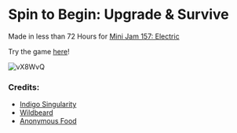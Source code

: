 # Spin to Begin: Upgrade & Survive

Made in less than 72 Hours for [Mini Jam 157: Electric](https://itch.io/jam/mini-jam-157-electric)

Try the game [here](https://indigosingularity.itch.io/spintobegin)!

![vX8WvQ](https://github.com/user-attachments/assets/706e6187-92bf-484d-9301-37c3764b4cfa)

### Credits:
- [Indigo Singularity](https://indigosingularity.itch.io/)
- [Wildbeard](https://thewildbeard.itch.io/)
- [Anonymous Food](https://itch.io/profile/anonfood)
